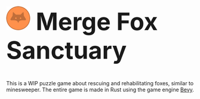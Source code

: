 # <h1 style="font-size: 4rem;"><img src="assets/images/coin.png" style="height: 4rem; width: 4rem;" > Merge Fox Sanctuary</h1>

This is a WIP puzzle game about rescuing and rehabilitating foxes, similar to minesweeper. The entire game is made in Rust using the game engine [Bevy](https://github.com/bevyengine/bevy).
